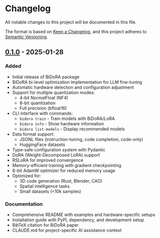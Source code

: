 # Changelog

All notable changes to this project will be documented in this file.

The format is based on [Keep a Changelog](https://keepachangelog.com/en/1.0.0/),
and this project adheres to [Semantic Versioning](https://semver.org/spec/v2.0.0.html).

## [0.1.0] - 2025-01-28

### Added
- Initial release of BiDoRA package
- BiDoRA bi-level optimization implementation for LLM fine-tuning
- Automatic hardware detection and configuration adjustment
- Support for multiple quantization modes:
  - 4-bit NormalFloat (NF4)
  - 8-bit quantization
  - Full precision (bfloat16)
- CLI interface with commands:
  - `bidora train` - Train models with BiDoRA/LoRA
  - `bidora info` - Show hardware information
  - `bidora list-models` - Display recommended models
- Data format support:
  - JSONL files (instruction-tuning, code completion, code-only)
  - HuggingFace datasets
- Type-safe configuration system with Pydantic
- DoRA (Weight-Decomposed LoRA) support
- RSLoRA for improved convergence
- Memory-efficient training with gradient checkpointing
- 8-bit AdamW optimizer for reduced memory usage
- Optimized for:
  - 3D code generation (Rust, Blender, CAD)
  - Spatial intelligence tasks
  - Small datasets (<10k samples)

### Documentation
- Comprehensive README with examples and hardware-specific setups
- Installation guide with PyPI, dependency, and development setup
- BibTeX citation for BiDoRA paper
- CLAUDE.md for project-specific AI assistance context

[0.1.0]: https://github.com/bjoernbethge/bidora/releases/tag/v0.1.0
